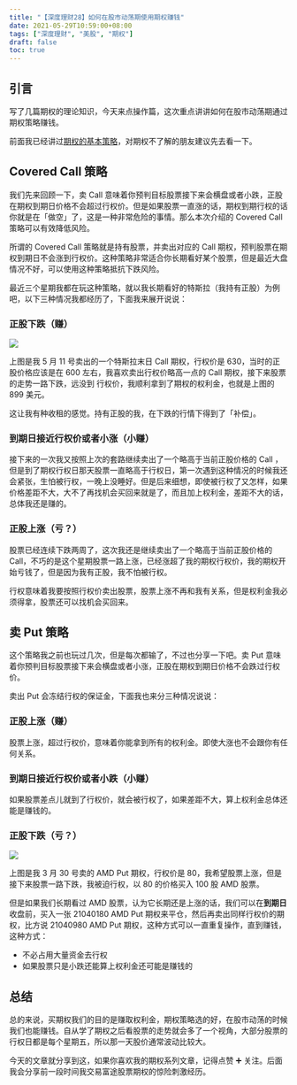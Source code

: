 ```yaml
---
title: "【深度理财28】如何在股市动荡期使用期权赚钱"
date: 2021-05-29T10:59:00+08:00
tags: ["深度理财", "美股", "期权"]
draft: false
toc: true
---
```


## 引言

写了几篇期权的理论知识，今天来点操作篇，这次重点讲讲如何在股市动荡期通过期权策略赚钱。

前面我已经讲过[期权的基本策略](https://blog.forecho.com/financedeep-24.html)，对期权不了解的朋友建议先去看一下。

<!--more-->

## Covered Call 策略

我们先来回顾一下，卖 Call 意味着你预判目标股票接下来会横盘或者小跌，正股在期权到期日价格不会超过行权价。但是如果股票一直涨的话，期权到期行权的话你就是在「做空」了，这是一种非常危险的事情。那么本次介绍的 Covered Call 策略可以有效降低风险。

所谓的 Covered Call 策略就是持有股票，并卖出对应的 Call 期权，预判股票在期权到期日不会涨到行权价。这种策略非常适合你长期看好某个股票，但是最近大盘情况不好，可以使用这种策略抵抗下跌风险。

最近三个星期我都在玩这种策略，就以我长期看好的特斯拉（我持有正股）为例吧，以下三种情况我都经历了，下面我来展开说说：

### 正股下跌（赚）

![](https://blog-1251237404.cos.ap-guangzhou.myqcloud.com/202105296kb4qG.jpg!m)

上图是我 5 月 11 号卖出的一个特斯拉末日 Call 期权，行权价是 630，当时的正股价格应该是在 600 左右，我喜欢卖出行权价略高一点的 Call 期权，接下来股票的走势一路下跌，远没到
行权价，我顺利拿到了期权的权利金，也就是上图的 899 美元。

这让我有种收租的感觉。持有正股的我，在下跌的行情下得到了「补偿」。

### 到期日接近行权价或者小涨（小赚）

接下来的一次我又按照上次的套路继续卖出了一个略高于当前正股价格的 Call ，但是到了期权行权日那天股票一直略高于行权日，第一次遇到这种情况的时候我还会紧张，生怕被行权，一晚上没睡好。但是后来细想，即使被行权了又怎样，如果价格差距不大，大不了再找机会买回来就是了，而且加上权利金，差距不大的话，总体我还是赚的。


### 正股上涨（亏？）

股票已经连续下跌两周了，这次我还是继续卖出了一个略高于当前正股价格的 Call，不巧的是这个星期股票一路上涨，已经涨超了我的期权行权价，我的期权开始亏钱了，但是因为我有正股，我不怕被行权。

行权意味着我要按照行权价卖出股票，股票上涨不再和我有关系，但是权利金我必须得拿，股票还可以找机会买回来。

## 卖 Put 策略


这个策略我之前也玩过几次，但是每次都输了，不过也分享一下吧。卖 Put 意味着你预判目标股票接下来会横盘或者小涨，正股在期权到期日价格不会跌过行权价。

卖出 Put 会冻结行权的保证金，下面我也来分三种情况说说：

### 正股上涨（赚）

股票上涨，超过行权价，意味着你能拿到所有的权利金。即使大涨也不会跟你有任何关系。


### 到期日接近行权价或者小跌（小赚）

如果股票差点儿就到了行权价，就会被行权了，如果差距不大，算上权利金总体还能是赚钱的。


### 正股下跌（亏？）

![](https://blog-1251237404.cos.ap-guangzhou.myqcloud.com/20210529K1ZA5Y.jpg!m)

上图是我 3 月 30 号卖的 AMD Put 期权，行权价是 80，我希望股票上涨，但是接下来股票一路下跌，我被迫行权，以 80 的价格买入 100 股 AMD 股票。

但是如果我们长期看过 AMD 股票，认为它长期还是上涨的话，我们可以在**到期日**收盘前，买入一张 21040180 AMD Put 期权来平仓，然后再卖出同样行权价的期权，比方说 21040980 AMD Put 期权，这种方式可以一直重复操作，直到赚钱，这种方式：

- 不必占用大量资金去行权
- 如果股票只是小跌还能算上权利金还可能是赚钱的


## 总结

总的来说，买期权我们的目的是赚取权利金，期权策略选的好，在股市动荡的时候我们也能赚钱。自从学了期权之后看股票的走势就会多了一个视角，大部分股票的行权日都是每个星期五，所以那一天股价通常波动比较大。


今天的文章就分享到这，如果你喜欢我的期权系列文章，记得点赞 ➕ 关注。后面我会分享前一段时间我交易富途股票期权的惊险刺激经历。
